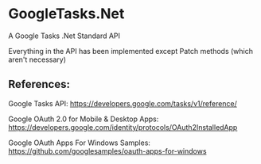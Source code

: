 # GoogleTasks.Net
A Google Tasks .Net Standard API

Everything in the API has been implemented except Patch methods (which aren't necessary)

## References: 

Google Tasks API: https://developers.google.com/tasks/v1/reference/ 

Google OAuth 2.0 for Mobile & Desktop Apps: https://developers.google.com/identity/protocols/OAuth2InstalledApp

Google OAuth Apps For Windows Samples: https://github.com/googlesamples/oauth-apps-for-windows

